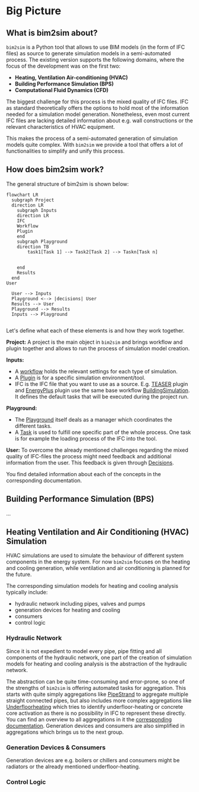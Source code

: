 # Big Picture
## What is bim2sim about?
`bim2sim` is a Python tool that allows to use BIM models (in the form of 
IFC files) as source to generate simulation models in a semi-automated process.
The existing version supports the following domains, where the focus of the 
development was on the first two: 
* **Heating, Ventilation Air-conditioning (HVAC)**
* **Building Performance Simulation (BPS)**
* **Computational Fluid Dynamics (CFD)**

The biggest challenge for this process is the mixed quality of IFC files. IFC as
standard theoretically offers the options to hold most of the information needed
for a simulation model generation. Nonetheless, even most current IFC files are
lacking detailed information about e.g. wall constructions or the relevant 
characteristics of HVAC equipment. 

This makes the process of a semi-automated
generation of simulation models quite complex. With `bim2sim` we provide a tool
that offers a lot of functionalities to simplify and unify this process.


## How does bim2sim work?
The general structure of bim2sim is shown below:
```{mermaid}
flowchart LR
  subgraph Project
  direction LR
    subgraph Inputs
    direction LR
    IFC
    Workflow
    Plugin
    end
    subgraph Playground
    direction TB
        task1[Task 1] --> Task2[Task 2] --> Taskn[Task n]
        
        
    end
    Results
  end
User

  User --> Inputs
  Playground <--> |decisions| User
  Results --> User
  Playground --> Results
  Inputs --> Playground
  
```
Let's define what each of these elements is and how they work together.

**Project:**
A project is the main object in `bim2sim` and brings workflow and plugin 
together and allows to run the process of simulation model creation.

**Inputs:**
* A [workflow](workflow) holds the relevant settings for each type of 
simulation.
* A [Plugin](plugins) is for a specific simulation environment/tool.
* IFC is the IFC file that you want to use as a source.
E.g. [TEASER](TEASERManager) plugin and [EnergyPlus](EnergyPlus) plugin use the 
same base workflow [BuildingSimulation](BuildingSimulation). It defines the 
default tasks that will be executed during the project run.
 
**Playground:**
* The [Playground](Playground) itself deals as a manager which coordinates the 
different tasks.
* A [Task](Tasks) is used to fulfill one specific part of the whole process. One
task is for example the loading process of the IFC into the tool.

**User:**
To overcome the already mentioned challenges regarding the mixed quality of 
IFC-files the process might need feedback and additional information from the 
user. This feedback is given through [Decisions](decisions).

You find detailed information about each of the concepts in the corresponding 
documentation.

## Building Performance Simulation (BPS)
...

## Heating Ventilation and Air Conditioning (HVAC) Simulation
HVAC simulations are used to simulate the behaviour of different system 
components in the energy system. For now `bim2sim` focuses on the heating and 
cooling generation, while ventilation and air conditioning is planned for the 
future. 

The corresponding simulation models for heating and cooling analysis typically 
include:
* hydraulic network including pipes, valves and pumps
* generation devices for heating and cooling
* consumers
* control logic 

### Hydraulic Network 
Since it is not expedient to model every pipe, pipe fitting and all components 
of the hydraulic network, one part of the creation of simulation models for 
heating and cooling analysis is the abstraction of the hydraulic network.

The abstraction can be quite time-consuming and error-prone, so one of the 
strengths of `bim2sim` is offering automated tasks for aggregation. This starts
with quite simply aggregations like [PipeStrand](PipeStrand) to aggregate 
multiple straight connected pipes, but also includes more complex aggregations 
like [Underfloorheating](Underfloorheating) which tries to identify 
underfloor-heating or concrete core activation as there is no possibility in IFC
to represent these directly. You can find an overview to all aggregations in it
the [corresponding documentation](aggregations). Generation devices and 
consumers are also simplified in aggregations which brings us to the next group.


### Generation Devices & Consumers
Generation devices are e.g. boilers or chillers and consumers might be radiators 
or the already mentioned underfloor-heating. 




### Control Logic

